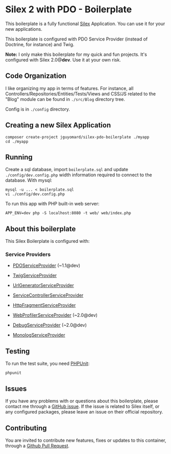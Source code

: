# Silex 2 with PDO - Boilerplate

This boilerplate is a fully functional [Silex](http://silex.sensiolabs.org/) Application. You can use it for your new applications.

This boilerplate is configured with PDO Service Provider (instead of Doctrine, for instance) and Twig.


**Note:** I only make this boilerplate for my quick and fun projects.
It's configured with Silex 2.0@**dev**. Use it at your own risk.

## Code Organization

I like organizing my app in terms of features.
For instance, all Controllers/Repositories/Entities/Tests/Views and CSS/JS related to the "Blog" module can be found in `./src/Blog` directory tree.

Config is in `./config` directory.

## Creating a new Silex Application

```
composer create-project jguyomard/silex-pdo-boilerplate ./myapp
cd ./myapp
```

## Running

Create a sql database, import `boilerplate.sql` and update `./config/dev.config.php` width information required to connect to the database. With mysql:
```
mysql -u ... < boilerplate.sql
vi ./config/dev.config.php
```

To run this app with PHP built-in web server:
```
APP_ENV=dev php -S localhost:8080 -t web/ web/index.php
```

## About this boilerplate

This Silex Boilerplate is configured with:

### Service Providers

* [PDOServiceProvider](https://github.com/csanquer/PdoServiceProvider) (~1.1@dev)

* [TwigServiceProvider](http://silex.sensiolabs.org/doc/providers/twig.html)
* [UrlGeneratorServiceProvider](http://silex.sensiolabs.org/doc/providers/url_generator.html)
* [ServiceControllerServiceProvider](http://silex.sensiolabs.org/doc/providers/service_controller.html)
* [HttpFragmentServiceProvider](http://silex.sensiolabs.org/doc/providers/http_fragment.html)

* [WebProfilerServiceProvider](https://github.com/silexphp/Silex-WebProfiler) (~2.0@dev)
* [DebugServiceProvider](https://github.com/jeromemacias/Silex-Debug) (~2.0@dev)
* [MonologServiceProvider](http://silex.sensiolabs.org/doc/providers/monolog.html)


## Testing

To run the test suite, you need [PHPUnit](https://phpunit.de/):

```
phpunit
```

## Issues

If you have any problems with or questions about this boilerplate, please contact me through a [GitHub issue](https://github.com/jguyomard/silex-pdo-boilerplate/issues).
If the issue is related to Silex itself, or any configured packages, please leave an issue on their official repository.


## Contributing

You are invited to contribute new features, fixes or updates to this container, through a [Github Pull Request](https://github.com/jguyomard/silex-pdo-boilerplate/pulls).